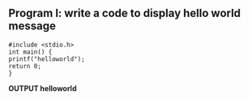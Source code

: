 ## Program l: write a code to display hello world message 
```
#include <stdio.h>
int main() {
printf("helloworld");
return 0;
}
```
**OUTPUT helloworld**
